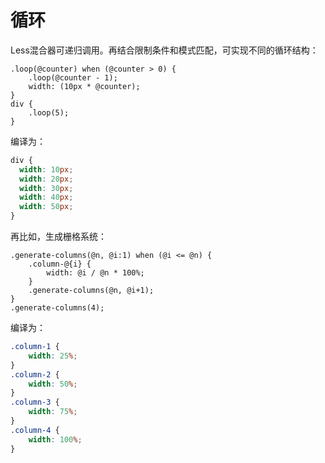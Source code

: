 # 循环

Less混合器可递归调用。再结合限制条件和模式匹配，可实现不同的循环结构：

```less
.loop(@counter) when (@counter > 0) {
	.loop(@counter - 1);
	width: (10px * @counter);
}
div {
	.loop(5);
}
```

编译为：

```css
div {
  width: 10px;
  width: 20px;
  width: 30px;
  width: 40px;
  width: 50px;
}
```

再比如，生成栅格系统：

```less
.generate-columns(@n, @i:1) when (@i <= @n) {
	.column-@{i} {
		width: @i / @n * 100%;
	}
	.generate-columns(@n, @i+1);
}
.generate-columns(4);
```

编译为：

```css
.column-1 {
	width: 25%;
}
.column-2 {
	width: 50%;
}
.column-3 {
	width: 75%;
}
.column-4 {
	width: 100%;
}
```
